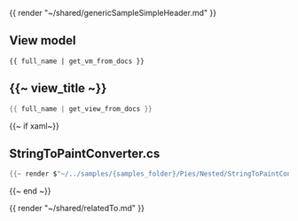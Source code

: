 {{ render "~/shared/genericSampleSimpleHeader.md" }}

## View model

```
{{ full_name | get_vm_from_docs }}
```

## {{~ view_title ~}}

```csharp
{{ full_name | get_view_from_docs }}
```

{{~ if xaml~}}
## StringToPaintConverter.cs

```csharp
{{~ render $"~/../samples/{samples_folder}/Pies/Nested/StringToPaintConverter.cs" ~}}
```
{{~ end ~}}

{{ render "~/shared/relatedTo.md" }}
